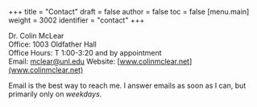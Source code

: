 +++
title = "Contact"
draft = false
author = false
toc = false
[menu.main]
  weight = 3002
  identifier = "contact"
+++

Dr. Colin McLear<br />
Office: 1003 Oldfather Hall<br />
Office Hours: T 1:00-3:20 and by appointment<br />
Email: [mclear@unl.edu](mailto:mclear@unl.edu)
Website: [www.colinmclear.net](www.colinmclear.net)

Email is the best way to reach me. I answer emails as soon as I can, but
primarily only on _weekdays_.
